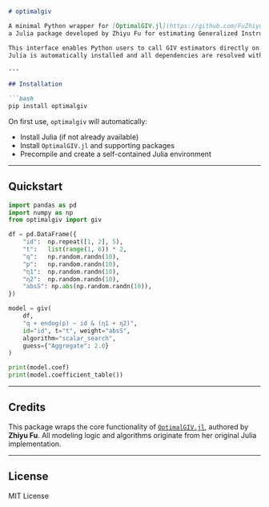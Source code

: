 ````markdown
# optimalgiv

A minimal Python wrapper for [OptimalGIV.jl](https://github.com/FuZhiyu/OptimalGIV.jl),
a Julia package developed by Zhiyu Fu for estimating Generalized Instrumental Variable (GIV) models.

This interface enables Python users to call GIV estimators directly on pandas DataFrames using JuliaCall.
Julia is automatically installed and all dependencies are resolved without manual setup.

---

## Installation

```bash
pip install optimalgiv
````

On first use, `optimalgiv` will automatically:

* Install Julia (if not already available)
* Install `OptimalGIV.jl` and supporting packages
* Precompile and create a self-contained Julia environment

---

## Quickstart

```python
import pandas as pd
import numpy as np
from optimalgiv import giv

df = pd.DataFrame({
    "id":  np.repeat([1, 2], 5),
    "t":   list(range(1, 6)) * 2,
    "q":   np.random.randn(10),
    "p":   np.random.randn(10),
    "η1":  np.random.randn(10),
    "η2":  np.random.randn(10),
    "absS": np.abs(np.random.randn(10)),
})

model = giv(
    df,
    "q + endog(p) ~ id & (η1 + η2)",
    id="id", t="t", weight="absS",
    algorithm="scalar_search",
    guess={"Aggregate": 2.0}
)

print(model.coef)
print(model.coefficient_table())
```

---

## Credits

This package wraps the core functionality of [`OptimalGIV.jl`](https://github.com/FuZhiyu/OptimalGIV.jl), authored by **Zhiyu Fu**.
All modeling logic and algorithms originate from her original Julia implementation.

---

## License

MIT License
